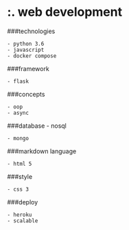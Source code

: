 # :. web development

###technologies
````
- python 3.6
- javascript
- docker compose
````
###framework
````
- flask
````
###concepts
```` 
- oop
- async
````
###database - nosql
```` 
- mongo
````
###markdown language
````
- html 5
````
###style
````
- css 3
````
###deploy
````
- heroku
- scalable
````